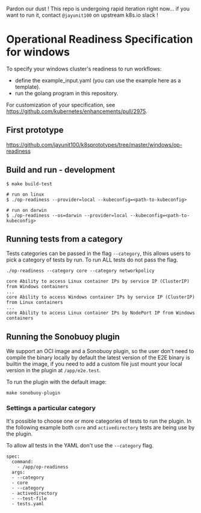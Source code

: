Pardon our dust ! This repo is undergoing rapid iteration right now... if you want to run it, 
contact `@jayunit100` on upstream k8s.io slack !

# Operational Readiness Specification for windows

To specify your windows cluster's readiness to run workflows:

- define the example_input.yaml (you can use the example here as a template).
- run the golang program in this repository.

For customization of your specification, see https://github.com/kubernetes/enhancements/pull/2975. 

## First prototype

https://github.com/jayunit100/k8sprototypes/tree/master/windows/op-readiness

## Build and run - development

```
$ make build-test

# run on linux
$ ./op-readiness --provider=local --kubeconfig=<path-to-kubeconfig>

# run on darwin
$ ./op-readiness --os=darwin --provider=local --kubeconfig=<path-to-kubeconfig>
```

## Running tests from a category

Tests categories can be passed in the flag `--category`, this allows users to pick a category of tests by run.
To run ALL tests do not pass the flag.

```
./op-readiness --category core --category networkpolicy

core Ability to access Linux container IPs by service IP (ClusterIP) from Windows containers
...
core Ability to access Windows container IPs by service IP (ClusterIP) from Linux containers
...
core Ability to access Linux container IPs by NodePort IP from Windows containers
```

## Running the Sonobuoy plugin

We support an OCI image and a Sonobuoy plugin, so the user don't need to compile the binary locally
by default the latest version of the E2E binary is builtin the image, if you need to add a custom file
just mount your local version in the plugin at `/app/e2e.test`.

To run the plugin with the default image:

```
make sonobuoy-plugin
```

### Settings a particular category

It's possible to choose one or more categories of tests to run the plugin. In the following
example both `core` and `activedirectory` tests are being use by the plugin.

To allow all tests in the YAML don't use the `--category` flag.

```
spec:
  command:
    - /app/op-readiness
  args:
  - --category 
  - core
  - --category 
  - activedirectory
  - --test-file 
  - tests.yaml
````
